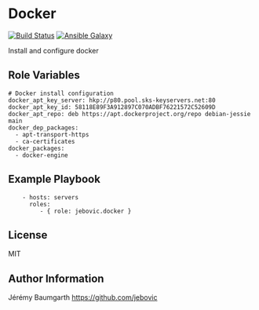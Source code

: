 Docker
======

[![Build Status](https://travis-ci.org/jebovic/ansible-docker.svg?branch=master)](https://travis-ci.org/jebovic/ansible-docker) [![Ansible Galaxy](https://img.shields.io/badge/galaxy-jebovic.docker-blue.svg?style=flat)](https://galaxy.ansible.com/jebovic/docker)

Install and configure docker

Role Variables
--------------

```
# Docker install configuration
docker_apt_key_server: hkp://p80.pool.sks-keyservers.net:80
docker_apt_key_id: 58118E89F3A912897C070ADBF76221572C52609D
docker_apt_repo: deb https://apt.dockerproject.org/repo debian-jessie main
docker_dep_packages:
  - apt-transport-https
  - ca-certificates
docker_packages:
  - docker-engine
```

Example Playbook
----------------

```
    - hosts: servers
      roles:
         - { role: jebovic.docker }
```

License
-------

MIT

Author Information
------------------

Jérémy Baumgarth https://github.com/jebovic